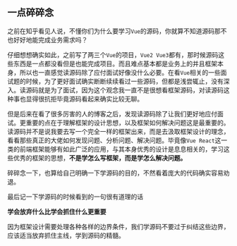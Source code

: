 ## 一点碎碎念

之前在知乎看见人说，不懂你们为什么要学习`Vue`的源码，你就算不知道源码那不也好好地能完成业务需求吗？

仔细想想确实如此，之前写了两三个`Vue`的项目，`Vue2 Vue3`都有，那时候源码这些东西是一点都没看但是也能完成项目。而且难点基本都是业务上的并且框架本身，所以也一直感觉读源码除了应付面试好像没什么必要。在看`Vue`相关的一些面试题的时候，为了更好面试确实断断续续看过一些源码，但都是浅尝辄止，没有深入。读源码就是为了面试，因为这个观念我一直不是很想看框架源码，对读源码这种事也显得很抗拒毕竟源码看起来确实比较无聊。

但是后来在看了很多厉害的人的博客之后，发现读源码除了让我们更好地应付面试。更重要的点在于理解框架的设计思想，以及框架如何解决问题这是最重要的。读源码并不是说我要去写一个完全一样的框架出来，而是去汲取框架设计的理念，看看那些真正的大佬如何发现问题、分析问题、解决问题。毕竟像`Vue React`这一类的前端框架能够有如此广泛的应用，与其本身优秀的设计是息息相关的，学习这些优秀的框架的思想，**不是学怎么写框架，而是学怎么解决问题。**

碎碎念一下，也算给自己明确一下学源码的目的，不然看着庞大的代码确实容易劝退。

最后记一下学源码的时候看到的一句很有道理的话

**学会放弃什么比学会抓住什么更重要**

因为框架设计需要处理各种各样的边界条件，我们学源码不要过于纠结这些边界，应该适当放弃抓住主线，学到源码的精髓。